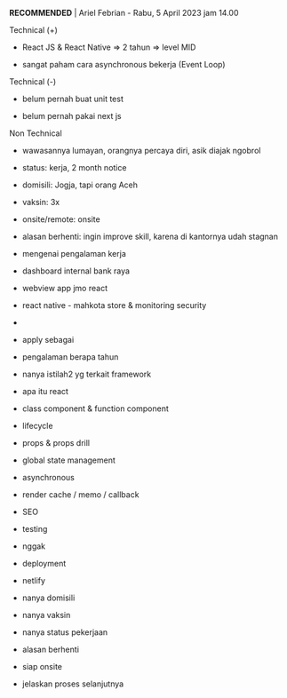 **RECOMMENDED** | Ariel Febrian - Rabu, 5 April 2023 jam 14.00  

  

Technical (+)  

- React JS & React Native => 2 tahun => level MID  
    
- sangat paham cara asynchronous bekerja (Event Loop)  
    

Technical (-)  

- belum pernah buat unit test  
    
- belum pernah pakai next js  
    

Non Technical  

- wawasannya lumayan, orangnya percaya diri, asik diajak ngobrol  
    
- status: kerja, 2 month notice  
    
- domisili: Jogja, tapi orang Aceh  
    
- vaksin: 3x  
    
- onsite/remote: onsite  
    
- alasan berhenti: ingin improve skill, karena di kantornya udah stagnan  
    

  

  

- mengenai pengalaman kerja  
    

- dashboard internal bank raya  
    
- webview app jmo react   
    
- react native - mahkota store & monitoring security  
    
-   
    

- apply sebagai  
    
- pengalaman berapa tahun  
    
- nanya istilah2 yg terkait framework  
    

- apa itu react  
    
- class component & function component  
    
- lifecycle  
    
- props & props drill  
    
- global state management  
    
- asynchronous  
    
- render cache / memo / callback  
    
- SEO  
    
- testing  
    

- nggak  
    

- deployment  
    

- netlify  
    

- nanya domisili  
    
- nanya vaksin  
    
- nanya status pekerjaan  
    
- alasan berhenti  
    
- siap onsite  
    
- jelaskan proses selanjutnya